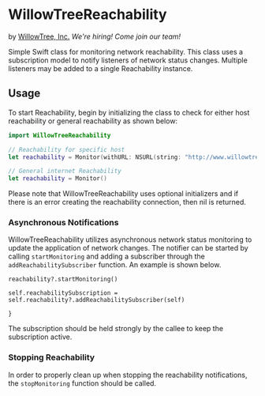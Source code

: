# WillowTreeReachability
by [WillowTree, Inc.](http://www.willowtreeapps.com) *We're hiring! Come join our team!*

Simple Swift class for monitoring network reachability. This class uses a subscription model to notify listeners of network status changes. Multiple listeners may be added to a single Reachability instance.


## Usage

To start Reachability, begin by initializing the class to check for either host reachability or general reachability as shown below:

```swift
import WillowTreeReachability

// Reachability for specific host
let reachability = Monitor(withURL: NSURL(string: "http://www.willowtreeapps.com")!)

// General internet Reachability
let reachability = Monitor()
```

Please note that WillowTreeReachability uses optional initializers and if there is an error creating the reachability connection, then nil is returned.

### Asynchronous Notifications

WillowTreeReachability utilizes asynchronous network status monitoring to update the application of network changes. The notifier can be started by calling ```startMonitoring``` and adding a subscriber through the ```addReachabilitySubscriber``` function. An example is shown below.

```
reachability?.startMonitoring()

self.reachabilitySubscription = self.reachability?.addReachabilitySubscriber(self)

}
```

The subscription should be held strongly by the callee to keep the subscription active.

### Stopping Reachability

In order to properly clean up when stopping the reachability notifications, the ```stopMonitoring``` function should be called.

